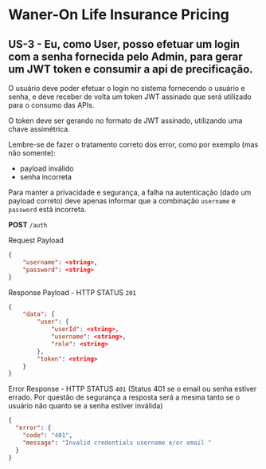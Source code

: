 # Waner-On Life Insurance Pricing

## US-3 - Eu, como User, posso efetuar um login com a senha fornecida pelo Admin, para gerar um JWT token e consumir a api de precificação.

O usuário deve poder efetuar o login no sistema fornecendo o usuário e senha, e deve receber de volta um token JWT assinado que será utilizado para o consumo das APIs.

O token deve ser gerando no formato de JWT assinado, utilizando uma chave assimétrica.

Lembre-se de fazer o tratamento correto dos error, como por exemplo (mas não somente):

- payload inválido
- senha incorreta

Para manter a privacidade e segurança, a falha na autenticação (dado um payload correto) deve apenas informar que a combinação `username` e `password` está incorreta.

**POST** `/auth`

Request Payload

```json
{
    "username": <string>,
    "password": <string>
}
```

Response Payload - HTTP STATUS `201`

```json
{
    "data": {
        "user": {
            "userId": <string>,
            "username": <string>,
            "role": <string>
        },
        "token": <string>
    }
}
```

Error Response - HTTP STATUS `401` (Status 401 se o email ou senha estiver errado. Por questão de segurança a resposta será a mesma tanto se o usuário não quanto se a senha estiver inválida)

```json
{
  "error": {
    "code": "401",
    "message": "Invalid credentials username e/or email "
  }
}
```
